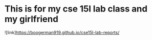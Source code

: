 # This is for my cse 15l lab class and my girlfriend
![link]https://boogerman919.github.io/cse15l-lab-reports/
